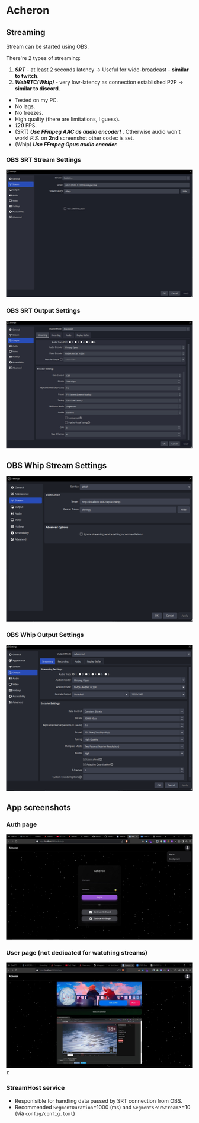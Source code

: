# Acheron

## Streaming
Stream can be started using OBS.

There're 2 types of streaming:
1. ***SRT*** - at least 2 seconds latency -> Useful for wide-broadcast - **similar to twitch**.
2. ***WebRTC(Whip)*** - very low-latency as connection established P2P -> **similar to discord**.

- Tested on my PC.
- No lags.
- No freezes.
- High quality (there are limitations, I guess).
- ***120***  FPS.
- (SRT) ***Use FFmpeg AAC as audio encoder!*** . Otherwise audio won't work! *P.S.* on **2nd** screenshot other codec is set.
- (Whip) ***Use FFmpeg Opus audio encoder.***

### OBS SRT Stream Settings
<img src="docs/screenshots/obs_stream_settings.jpg">

### OBS SRT Output Settings
<img src="docs/screenshots/obs_output_settings.jpg">

## OBS Whip Stream Settings
<img src="docs/screenshots/obs_whip_stream_settings.jpg">

### OBS Whip Output Settings
<img src="docs/screenshots/obs_whip_output_settings.jpg">

## App screenshots

### Auth page
<img src="docs/screenshots/app_login.jpg">

### User page (not dedicated for watching streams)
<img src="docs/screenshots/app_stream.jpg">z

### StreamHost service
- Responisible for handling data passed by SRT connection from OBS.
- Recommended `SegmentDuration`=1000 (ms) and `SegmentsPerStream`>=10 (via `config/config.toml`)
